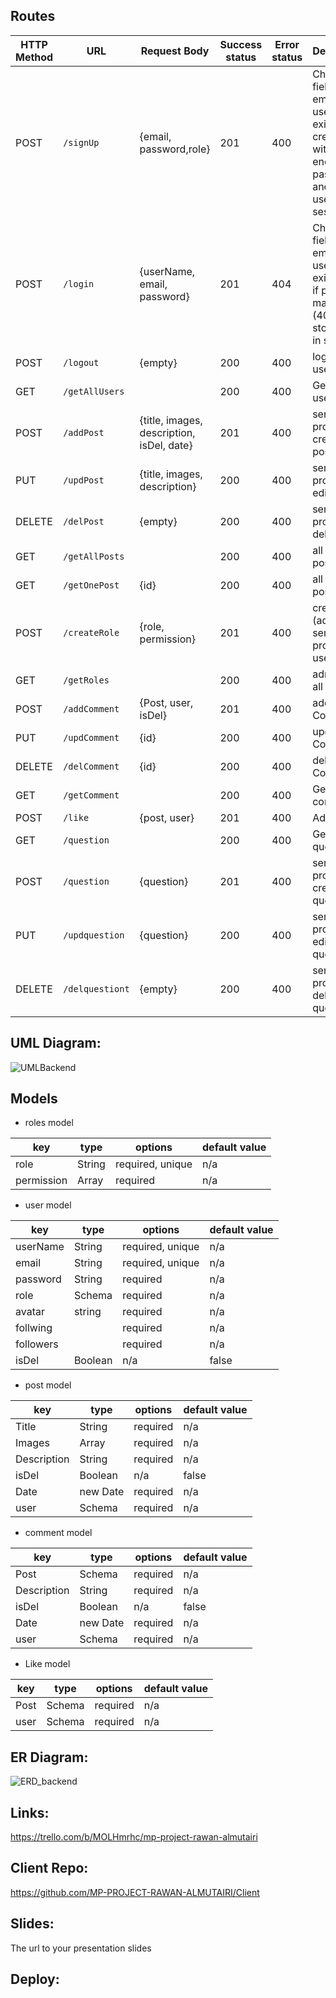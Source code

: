 
## Routes

| HTTP Method | URL                | Request Body                               | Success status  | Error status  | Description       |
| ----------- | ------------------ | ----------------------------------------- | --------------- | ------------- | ------------------ |
| POST        | `/signUp`          | {email, password,role}                    | 201             | 400           | Checks if fields not empty and user not exists, then create user with encrypted password, and store user in session   |
| POST        | `/login`           | {userName, email, password}               | 201             | 404           | Checks if fields not empty  and user not exists, and if password matches (404), then stores user in session           |
| POST        | `/logout`          | {empty}                                   | 200             | 400           | logout the user               |
| GET         | `/getAllUsers`     |                                           | 200             | 400           | Get all users                 |
| POST        | `/addPost`         | {title, images, description, isDel, date} | 201             | 400           | service provider create posts|
| PUT         | `/updPost`         | {title, images, description}              | 200             | 400           | service provider edit post                   |
| DELETE      | `/delPost`         | {empty}                                   | 200             | 400           | service provider delete post               |
| GET         | `/getAllPosts`     |                                           | 200             | 400           | all get all posts         |
| GET         | `/getOnePost`      |  {id}                                     | 200             | 400           | all get one post by id    |
| POST        | `/createRole`      |  {role, permission}                       | 201             | 400           | create role (admin, service provider, users|
| GET         | `/getRoles`        |                                           | 200             | 400           | admin get all roles    |
| POST        | `/addComment`      | {Post, user, isDel}                       | 201             | 400           | add Comment   |
| PUT         | `/updComment`      | {id}                                      | 200             | 400           | update Comment   | 
| DELETE      | `/delComment`      | {id}                                      | 200             | 400           | delete Comment   | 
| GET         | `/getComment`      |                                           | 200             | 400           | Get all comments   | 
| POST        | `/like`            | {post, user}                              | 201             | 400           | Add like   | 
| GET         | `/question`        |                                           | 200             | 400           | Get all question                 |
| POST        | `/question`        | {question}                                | 201             | 400           | service provider create question|
| PUT         | `/updquestion`     | {question}                                | 200             | 400           | service provider edit question                   |
| DELETE      | `/delquestiont`    | {empty}                                   | 200             | 400           | service provider delete question               |
 

## UML Diagram:

![UMLBackend](https://user-images.githubusercontent.com/92248041/146725753-585b9063-ba19-4904-baae-d992744a281e.jpg)

## Models

- roles model

| key        | type   | options          | default value |
| -----------| ------ | ---------------- | ------------- |
| role       | String | required, unique | n/a           |
| permission | Array  | required         | n/a           |



- user model

| key        | type            | options          | default value |
| ---------- | --------------- | ---------------- | ------------- |
| userName   | String          | required, unique | n/a           |
| email      | String          | required, unique | n/a           |
| password   | String          | required         | n/a           |
| role       | Schema <role>   | required         | n/a           |
| avatar     | string          | required         | n/a           |
| follwing   |                 | required         | n/a           |
| followers  |                 | required         | n/a           |
| isDel      | Boolean         | n/a              | false         |

  
- post model

| key        | type            | options          | default value |
| ---------- | --------------- | ---------------- | ------------- |
| Title      | String          | required         | n/a           |
| Images     | Array           | required         | n/a           |
| Description| String          | required         | n/a           |
| isDel      | Boolean         | n/a              | false         |
| Date       | new Date        | required         | n/a           |
| user       | Schema <user>   | required         | n/a           |
  

- comment model 
  
| key        | type            | options          | default value |
| ---------- | --------------- | ---------------- | ------------- |
| Post       | Schema <post>   | required         | n/a           |
| Description| String          | required         | n/a           |
| isDel      | Boolean         | n/a              | false         |
| Date       | new Date        | required         | n/a           |
| user       | Schema <user>   | required         | n/a           |
  
  
- Like model 
  
| key        | type            | options          | default value |
| ---------- | --------------- | ---------------- | ------------- |
| Post       | Schema <post>   | required         | n/a           |
| user       | Schema <user>   | required         | n/a           |

## ER Diagram:
 
![ERD_backend](https://user-images.githubusercontent.com/92248041/146687970-969ee30f-7984-4786-b2f6-5cdccb806da3.jpg)

 ## Links:
https://trello.com/b/MOLHmrhc/mp-project-rawan-almutairi

## Client Repo:
https://github.com/MP-PROJECT-RAWAN-ALMUTAIRI/Client
 
## Slides:
The url to your presentation slides

## Deploy:

